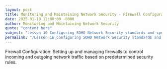 ```yaml
---
layout: post
title: Monitoring and Maintaining Network Security - Firewall Configuration
date: 2025-01-10 12:00:00 -0000
author: Monitoring and Maintaining Network Security
quote: "content here"
subject: "Lesson 16 Configuring SOHO Network Security standards and specifications"
permalink: "/Lesson 16 Configuring SOHO Network Security standards and specifications/Monitoring and Maintaining Network Security/Monitoring and Maintaining Network Security - Firewall Configuration"
---
```


Firewall Configuration: Setting up and managing firewalls to control incoming and outgoing network traffic based on predetermined security rules.
